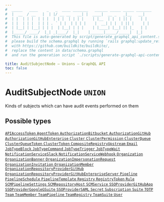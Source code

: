 ```yaml
---
#  _____   ____    _   _  ____ _______   ______ _____ _____ _______
#  |  __  / __   |  | |/ __ __   __| |  ____|  __ _   _|__   __|
#  | |  | | |  | | |  | | |  | | | |    | |__  | |  | || |    | |
#  | |  | | |  | | | . ` | |  | | | |    |  __| | |  | || |    | |
#  | |__| | |__| | | |  | |__| | | |    | |____| |__| || |_   | |
#  |_____/ ____/  |_| _|____/  |_|    |______|_____/_____|  |_|
#  This file is auto-generated by script/generate_graphql_api_content.sh,
#  please build the schema.graphql by running `rails graphql:update_reference_schema`
#  with https://github.com/buildkite/buildkite/,
#  replace the content in data/schema.graphql
#  and run the generation script `./scripts/generate-graphql-api-content.sh`.

title: AuditSubjectNode – Unions – GraphQL API
toc: false
---
```

<!-- vale off -->
<h1 class="has-pills">
  AuditSubjectNode
  <span data-algolia-exclude><span class="pill pill--union pill--normal-case pill--large"><code>UNION</code></span></span>
</h1>
<!-- vale on -->


Kinds of subjects which can have audit events performed on them







<h2 data-algolia-exclude>Possible types</h2>
<div><a href="/docs/apis/graphql/schemas/object/apiaccesstoken" class="pill pill--object pill--normal-case pill--large" title="Go to OBJECT APIAccessToken">
  <code>APIAccessToken</code>
</a>
<a href="/docs/apis/graphql/schemas/object/agenttoken" class="pill pill--object pill--normal-case pill--large" title="Go to OBJECT AgentToken">
  <code>AgentToken</code>
</a>
<a href="/docs/apis/graphql/schemas/object/authorizationbitbucket" class="pill pill--object pill--normal-case pill--large" title="Go to OBJECT AuthorizationBitbucket">
  <code>AuthorizationBitbucket</code>
</a>
<a href="/docs/apis/graphql/schemas/object/authorizationgithub" class="pill pill--object pill--normal-case pill--large" title="Go to OBJECT AuthorizationGitHub">
  <code>AuthorizationGitHub</code>
</a>
<a href="/docs/apis/graphql/schemas/object/authorizationgithubenterprise" class="pill pill--object pill--normal-case pill--large" title="Go to OBJECT AuthorizationGitHubEnterprise">
  <code>AuthorizationGitHubEnterprise</code>
</a>
<a href="/docs/apis/graphql/schemas/object/cluster" class="pill pill--object pill--normal-case pill--large" title="Go to OBJECT Cluster">
  <code>Cluster</code>
</a>
<a href="/docs/apis/graphql/schemas/object/clusterpermission" class="pill pill--object pill--normal-case pill--large" title="Go to OBJECT ClusterPermission">
  <code>ClusterPermission</code>
</a>
<a href="/docs/apis/graphql/schemas/object/clusterqueue" class="pill pill--object pill--normal-case pill--large" title="Go to OBJECT ClusterQueue">
  <code>ClusterQueue</code>
</a>
<a href="/docs/apis/graphql/schemas/object/clusterqueuetoken" class="pill pill--object pill--normal-case pill--large" title="Go to OBJECT ClusterQueueToken">
  <code>ClusterQueueToken</code>
</a>
<a href="/docs/apis/graphql/schemas/object/clustertoken" class="pill pill--object pill--normal-case pill--large" title="Go to OBJECT ClusterToken">
  <code>ClusterToken</code>
</a>
<a href="/docs/apis/graphql/schemas/object/compositeregistryupstream" class="pill pill--object pill--normal-case pill--large" title="Go to OBJECT CompositeRegistryUpstream">
  <code>CompositeRegistryUpstream</code>
</a>
<a href="/docs/apis/graphql/schemas/object/email" class="pill pill--object pill--normal-case pill--large" title="Go to OBJECT Email">
  <code>Email</code>
</a>
<a href="/docs/apis/graphql/schemas/object/jobtypeblock" class="pill pill--object pill--normal-case pill--large" title="Go to OBJECT JobTypeBlock">
  <code>JobTypeBlock</code>
</a>
<a href="/docs/apis/graphql/schemas/object/jobtypecommand" class="pill pill--object pill--normal-case pill--large" title="Go to OBJECT JobTypeCommand">
  <code>JobTypeCommand</code>
</a>
<a href="/docs/apis/graphql/schemas/object/jobtypetrigger" class="pill pill--object pill--normal-case pill--large" title="Go to OBJECT JobTypeTrigger">
  <code>JobTypeTrigger</code>
</a>
<a href="/docs/apis/graphql/schemas/object/jobtypewait" class="pill pill--object pill--normal-case pill--large" title="Go to OBJECT JobTypeWait">
  <code>JobTypeWait</code>
</a>
<a href="/docs/apis/graphql/schemas/object/notificationserviceslack" class="pill pill--object pill--normal-case pill--large" title="Go to OBJECT NotificationServiceSlack">
  <code>NotificationServiceSlack</code>
</a>
<a href="/docs/apis/graphql/schemas/object/notificationservicewebhook" class="pill pill--object pill--normal-case pill--large" title="Go to OBJECT NotificationServiceWebhook">
  <code>NotificationServiceWebhook</code>
</a>
<a href="/docs/apis/graphql/schemas/object/organization" class="pill pill--object pill--normal-case pill--large" title="Go to OBJECT Organization">
  <code>Organization</code>
</a>
<a href="/docs/apis/graphql/schemas/object/organizationbanner" class="pill pill--object pill--normal-case pill--large" title="Go to OBJECT OrganizationBanner">
  <code>OrganizationBanner</code>
</a>
<a href="/docs/apis/graphql/schemas/object/organizationimpersonationrequest" class="pill pill--object pill--normal-case pill--large" title="Go to OBJECT OrganizationImpersonationRequest">
  <code>OrganizationImpersonationRequest</code>
</a>
<a href="/docs/apis/graphql/schemas/object/organizationinvitation" class="pill pill--object pill--normal-case pill--large" title="Go to OBJECT OrganizationInvitation">
  <code>OrganizationInvitation</code>
</a>
<a href="/docs/apis/graphql/schemas/object/organizationmember" class="pill pill--object pill--normal-case pill--large" title="Go to OBJECT OrganizationMember">
  <code>OrganizationMember</code>
</a>
<a href="/docs/apis/graphql/schemas/object/organizationrepositoryprovidergithub" class="pill pill--object pill--normal-case pill--large" title="Go to OBJECT OrganizationRepositoryProviderGitHub">
  <code>OrganizationRepositoryProviderGitHub</code>
</a>
<a href="/docs/apis/graphql/schemas/object/organizationrepositoryprovidergithubenterpriseserver" class="pill pill--object pill--normal-case pill--large" title="Go to OBJECT OrganizationRepositoryProviderGitHubEnterpriseServer">
  <code>OrganizationRepositoryProviderGitHubEnterpriseServer</code>
</a>
<a href="/docs/apis/graphql/schemas/object/pipeline" class="pill pill--object pill--normal-case pill--large" title="Go to OBJECT Pipeline">
  <code>Pipeline</code>
</a>
<a href="/docs/apis/graphql/schemas/object/pipelineschedule" class="pill pill--object pill--normal-case pill--large" title="Go to OBJECT PipelineSchedule">
  <code>PipelineSchedule</code>
</a>
<a href="/docs/apis/graphql/schemas/object/pipelinetemplate" class="pill pill--object pill--normal-case pill--large" title="Go to OBJECT PipelineTemplate">
  <code>PipelineTemplate</code>
</a>
<a href="/docs/apis/graphql/schemas/object/registry" class="pill pill--object pill--normal-case pill--large" title="Go to OBJECT Registry">
  <code>Registry</code>
</a>
<a href="/docs/apis/graphql/schemas/object/registrytoken" class="pill pill--object pill--normal-case pill--large" title="Go to OBJECT RegistryToken">
  <code>RegistryToken</code>
</a>
<a href="/docs/apis/graphql/schemas/object/rule" class="pill pill--object pill--normal-case pill--large" title="Go to OBJECT Rule">
  <code>Rule</code>
</a>
<a href="/docs/apis/graphql/schemas/object/scmpipelinesettings" class="pill pill--object pill--normal-case pill--large" title="Go to OBJECT SCMPipelineSettings">
  <code>SCMPipelineSettings</code>
</a>
<a href="/docs/apis/graphql/schemas/object/scmrepositoryhost" class="pill pill--object pill--normal-case pill--large" title="Go to OBJECT SCMRepositoryHost">
  <code>SCMRepositoryHost</code>
</a>
<a href="/docs/apis/graphql/schemas/object/scmservice" class="pill pill--object pill--normal-case pill--large" title="Go to OBJECT SCMService">
  <code>SCMService</code>
</a>
<a href="/docs/apis/graphql/schemas/object/ssoprovidergithubapp" class="pill pill--object pill--normal-case pill--large" title="Go to OBJECT SSOProviderGitHubApp">
  <code>SSOProviderGitHubApp</code>
</a>
<a href="/docs/apis/graphql/schemas/object/ssoprovidergooglegsuite" class="pill pill--object pill--normal-case pill--large" title="Go to OBJECT SSOProviderGoogleGSuite">
  <code>SSOProviderGoogleGSuite</code>
</a>
<a href="/docs/apis/graphql/schemas/object/ssoprovidersaml" class="pill pill--object pill--normal-case pill--large" title="Go to OBJECT SSOProviderSAML">
  <code>SSOProviderSAML</code>
</a>
<a href="/docs/apis/graphql/schemas/object/secret" class="pill pill--object pill--normal-case pill--large" title="Go to OBJECT Secret">
  <code>Secret</code>
</a>
<a href="/docs/apis/graphql/schemas/object/subscription" class="pill pill--object pill--normal-case pill--large" title="Go to OBJECT Subscription">
  <code>Subscription</code>
</a>
<a href="/docs/apis/graphql/schemas/object/suite" class="pill pill--object pill--normal-case pill--large" title="Go to OBJECT Suite">
  <code>Suite</code>
</a>
<a href="/docs/apis/graphql/schemas/object/totp" class="pill pill--object pill--normal-case pill--large" title="Go to OBJECT TOTP">
  <code>TOTP</code>
</a>
<a href="/docs/apis/graphql/schemas/object/team" class="pill pill--object pill--normal-case pill--large" title="Go to OBJECT Team">
  <code>Team</code>
</a>
<a href="/docs/apis/graphql/schemas/object/teammember" class="pill pill--object pill--normal-case pill--large" title="Go to OBJECT TeamMember">
  <code>TeamMember</code>
</a>
<a href="/docs/apis/graphql/schemas/object/teampipeline" class="pill pill--object pill--normal-case pill--large" title="Go to OBJECT TeamPipeline">
  <code>TeamPipeline</code>
</a>
<a href="/docs/apis/graphql/schemas/object/teamregistry" class="pill pill--object pill--normal-case pill--large" title="Go to OBJECT TeamRegistry">
  <code>TeamRegistry</code>
</a>
<a href="/docs/apis/graphql/schemas/object/teamsuite" class="pill pill--object pill--normal-case pill--large" title="Go to OBJECT TeamSuite">
  <code>TeamSuite</code>
</a>
<a href="/docs/apis/graphql/schemas/object/user" class="pill pill--object pill--normal-case pill--large" title="Go to OBJECT User">
  <code>User</code>
</a>
</div>
